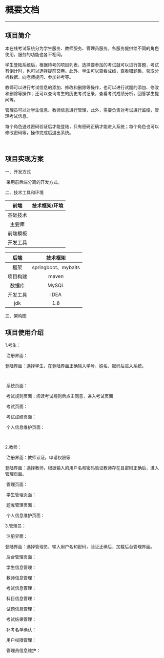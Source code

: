 # 概要文档

------

## 项目简介

​		本在线考试系统分为学生服务、教师服务、管理员服务。各服务提供给不同的角色使用，服务的功能也各不相同。

​		学生登陆系统后，根据待考的项目列表，选择要参加的考试就可以进行答题，考试有倒计时，也可以选择提前交卷。此外，学生可以查看成绩，查看错题集、获取分析数据、向老师提问、参加补考等。

​		教师可以进行考试信息的添加、修改和删除等操作，也可以进行试题的添加、修改和删除等操作；还可以查询考生的历史考试记录，查看考试成绩分析，回答学生提问等。

​		管理员可以对学生信息、教师信息进行管理，此外，需要负责对考试进行监控，管理考试信息。

​		每个角色通过密码验证后才能登陆，只有密码正确才能进入系统；每个角色也可以修改密码等，操作完成后退出系统。

​		

## 项目实现方案

一、开发方式

​		采用前后端分离的开发方式。

二、技术工具和环境

|   前端   | 技术框架/环境 |
| :------: | :-----------: |
| 基础技术 |               |
|  主要库  |               |
| 前端模板 |               |
| 开发工具 |               |

|   后端   |      技术框架       |
| :------: | :-----------------: |
|   框架   | springboot、mybaits |
| 项目构建 |        maven        |
|  数据库  | MySQL<!--版本号-->  |
| 开发工具 |        IDEA         |
|   jdk    |         1.8         |

三、架构图



## <!--待续-->

## 项目使用介绍

1.考生：

​		注册界面：

​		登陆界面：选择学生，在登陆界面正确输入学号、姓名、密码后进入系统。

​		<!--插入截图-->

​		系统页面：

​			考试规则页面：阅读考试规则后点击同意，进入考试页面

​			考试页面：

​			考试成绩页面：

​			个人信息维护页面：

​			

2.教师：

​		注册界面：教师认证，申请权限等

​		登陆界面：选择教师，根据输入的用户名和密码验证教师存在且密码正确后，进入管理页面。

​		管理页面：

​				学生管理页面：

​				题库管理页面：

​				个人信息维护页面：

3.管理员：

​		注册界面：

​		登陆界面：选择管理员，输入用户名和密码，验证正确后，加载后台管理界面。

​		后台管理页面：

​				学生信息管理：

​				教师信息管理：

​				考试信息管理：	

​						科目信息管理：

​						试题信息管理：

​						考试结果管理：

​						补考名单确认：

​				用户权限管理：

​				管理员信息维护：

​				

​		

